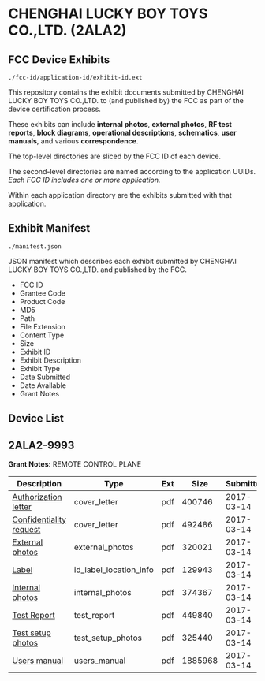 # CHENGHAI LUCKY BOY TOYS CO.,LTD. (2ALA2)
## FCC Device Exhibits

```
./fcc-id/application-id/exhibit-id.ext
```

This repository contains the exhibit documents submitted by CHENGHAI LUCKY BOY TOYS CO.,LTD. to (and published by) the FCC as part of the device certification process.

These exhibits can include **internal photos**, **external photos**, **RF test reports**, **block diagrams**, **operational descriptions**, **schematics**, **user manuals**, and various **correspondence**.

The top-level directories are sliced by the FCC ID of each device.

The second-level directories are named according to the application UUIDs. *Each FCC ID includes one or more application.*

Within each application directory are the exhibits submitted with that application. 

## Exhibit Manifest

```
./manifest.json
```

JSON manifest which describes each exhibit submitted by CHENGHAI LUCKY BOY TOYS CO.,LTD. and published by the FCC.

- FCC ID
- Grantee Code
- Product Code
- MD5
- Path
- File Extension
- Content Type
- Size
- Exhibit ID
- Exhibit Description
- Exhibit Type
- Date Submitted
- Date Available
- Grant Notes

## Device List
## 2ALA2-9993
**Grant Notes:** REMOTE CONTROL PLANE

| Description | Type | Ext | Size | Submitted | Available |
| ----------- | ---- | --- | ---- | --------- | --------- |
| [Authorization letter](2ALA2-9993/5061a1a5e992a24442543e093178c30f/3316482.pdf) | cover_letter | pdf | 400746 | 2017-03-14 | 2017-03-14 |
| [Confidentiality request](2ALA2-9993/5061a1a5e992a24442543e093178c30f/3316483.pdf) | cover_letter | pdf | 492486 | 2017-03-14 | 2017-03-14 |
| [External photos](2ALA2-9993/5061a1a5e992a24442543e093178c30f/3316478.pdf) | external_photos | pdf | 320021 | 2017-03-14 | 2017-03-14 |
| [Label](2ALA2-9993/5061a1a5e992a24442543e093178c30f/3316484.pdf) | id_label_location_info | pdf | 129943 | 2017-03-14 | 2017-03-14 |
| [Internal photos](2ALA2-9993/5061a1a5e992a24442543e093178c30f/3316479.pdf) | internal_photos | pdf | 374367 | 2017-03-14 | 2017-03-14 |
| [Test Report](2ALA2-9993/5061a1a5e992a24442543e093178c30f/3316485.pdf) | test_report | pdf | 449840 | 2017-03-14 | 2017-03-14 |
| [Test setup photos](2ALA2-9993/5061a1a5e992a24442543e093178c30f/3316480.pdf) | test_setup_photos | pdf | 325440 | 2017-03-14 | 2017-03-14 |
| [Users manual](2ALA2-9993/5061a1a5e992a24442543e093178c30f/3316481.pdf) | users_manual | pdf | 1885968 | 2017-03-14 | 2017-03-14 |
